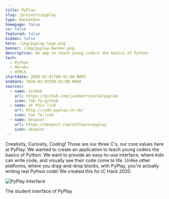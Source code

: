 ```yaml
---
title: PyPlay
slug: /projects/pyplay
type: Hackathon
homepage: false
cv: false
featured: false
hidden: false
hero: /img/pyplay-logo.png
banner: /img/pyplay-banner.png
description: An app to teach young coders the basics of Python
tech:
  - Python
  - Heroku
  - HTML5
startdate: 2020-02-01T00:42:00.000Z
enddate: 2020-02-01T00:42:00.000Z
sources:
  - name: GitHub
    url: https://github.com/jackmorrison12/pyplay
    icon: fab fa-github
  - name: at this link
    url: http://code.pyplay.co.uk/
    icon: fas fa-link
  - name: Devpost
    url: https://devpost.com/software/pyplay
    icon: devpost
---
```


Creativity, Curiosity, Coding! Those are our three C's, our core values here at PyPlay. We wanted to create an application to teach young coders the basics of Python. We want to provide an easy-to-use interface, where kids can write code, and visually see their code come to life. Unlike other platforms, where you drag-and-drop blocks, with PyPlay, you're actually writing real Python code! We created this for IC Hack 2020.

![PyPlay Interface](/img/pyplay-1.jpg "Pyplay Interface")<p class="caption">The student interface of PyPlay</p>
